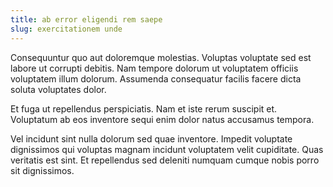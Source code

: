 ```yaml
---
title: ab error eligendi rem saepe
slug: exercitationem unde
---
```


Consequuntur quo aut doloremque molestias. Voluptas voluptate sed est labore ut corrupti debitis. Nam tempore dolorum ut voluptatem officiis voluptatem illum dolorum. Assumenda consequatur facilis facere dicta soluta voluptates dolor.

Et fuga ut repellendus perspiciatis. Nam et iste rerum suscipit et. Voluptatum ab eos inventore sequi enim dolor natus accusamus tempora.

Vel incidunt sint nulla dolorum sed quae inventore. Impedit voluptate dignissimos qui voluptas magnam incidunt voluptatem velit cupiditate. Quas veritatis est sint. Et repellendus sed deleniti numquam cumque nobis porro sit dignissimos.
